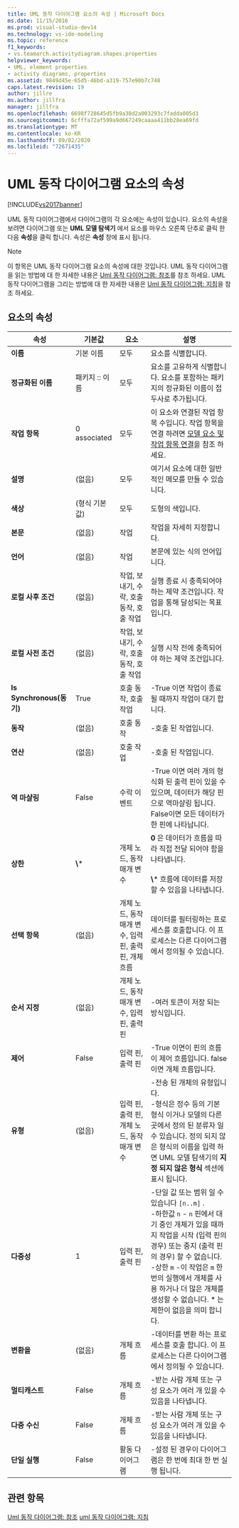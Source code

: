 ```yaml
---
title: UML 동작 다이어그램 요소의 속성 | Microsoft Docs
ms.date: 11/15/2016
ms.prod: visual-studio-dev14
ms.technology: vs-ide-modeling
ms.topic: reference
f1_keywords:
- vs.teamarch.activitydiagram.shapes.properties
helpviewer_keywords:
- UML, element properties
- activity diagrams, properties
ms.assetid: 9849d45e-65d5-46bd-a319-757e90b7c748
caps.latest.revision: 19
author: jillre
ms.author: jillfra
manager: jillfra
ms.openlocfilehash: 6698f728645d5fb9a38d2a003293c7fadda005d3
ms.sourcegitcommit: 6cfffa72af599a9d667249caaaa411bb28ea69fd
ms.translationtype: MT
ms.contentlocale: ko-KR
ms.lasthandoff: 09/02/2020
ms.locfileid: "72671435"
---
```

# <a name="properties-of-elements-on-uml-activity-diagrams"></a>UML 동작 다이어그램 요소의 속성
[!INCLUDE[vs2017banner](../includes/vs2017banner.md)]

UML 동작 다이어그램에서 다이어그램의 각 요소에는 속성이 있습니다. 요소의 속성을 보려면 다이어그램 또는 **UML 모델 탐색기** 에서 요소를 마우스 오른쪽 단추로 클릭 한 다음 **속성**을 클릭 합니다. 속성은 **속성** 창에 표시 됩니다.

> [!NOTE]
> 이 항목은 UML 동작 다이어그램 요소의 속성에 대한 것입니다. UML 동작 다이어그램을 읽는 방법에 대 한 자세한 내용은 [Uml 동작 다이어그램: 참조](../modeling/uml-activity-diagrams-reference.md)를 참조 하세요. UML 동작 다이어그램을 그리는 방법에 대 한 자세한 내용은 [Uml 동작 다이어그램: 지침](../modeling/uml-activity-diagrams-guidelines.md)을 참조 하세요.

## <a name="properties-of-elements"></a>요소의 속성

|         속성         |        기본값         |                               요소                               |                                                                                                                                                                설명                                                                                                                                                                 |
|--------------------------|------------------------|---------------------------------------------------------------------|--------------------------------------------------------------------------------------------------------------------------------------------------------------------------------------------------------------------------------------------------------------------------------------------------------------------------------------------|
|         **이름**         |     기본 이름     |                                 모두                                 |                                                                                                                                                          요소를 식별합니다.                                                                                                                                                           |
|    **정규화된 이름**    |    패키지 :: 이름     |                                 모두                                 |                                                                                                                     요소를 고유하게 식별합니다. 요소를 포함하는 패키지의 정규화된 이름이 접두사로 추가됩니다.                                                                                                                     |
|      **작업 항목**      |      0 associated      |                                 모두                                 |                                                                                이 요소와 연결된 작업 항목 수입니다. 작업 항목을 연결 하려면 [모델 요소 및 작업 항목 연결](../modeling/link-model-elements-and-work-items.md)을 참조 하세요.                                                                                |
|     **설명**      |         (없음)         |                                 모두                                 |                                                                                                                                             여기서 요소에 대한 일반적인 메모를 만들 수 있습니다.                                                                                                                                             |
|        **색상**         | (형식 기본값) |                                 모두                                 |                                                                                                                                                          도형의 색입니다.                                                                                                                                                           |
|         **본문**         |         (없음)         |                               작업                                |                                                                                                                                                      작업을 자세히 지정합니다.                                                                                                                                                       |
|       **언어**       |         (없음)         |                               작업                                |                                                                                                                                                  본문에 있는 식의 언어입니다.                                                                                                                                                   |
| **로컬 사후 조건** |         (없음)         |         작업, 보내기, 수락, 호출 동작, 호출 작업         |                                                                                                                          실행 종료 시 충족되어야 하는 제약 조건입니다. 작업을 통해 달성되는 목표입니다.                                                                                                                          |
| **로컬 사전 조건**  |         (없음)         |         작업, 보내기, 수락, 호출 동작, 호출 작업         |                                                                                                                                        실행 시작 전에 충족되어야 하는 제약 조건입니다.                                                                                                                                         |
|    **Is Synchronous(동기)**    |          True          |                    호출 동작, 호출 작업                    |                                                                                                                                        -True 이면 작업이 종료 될 때까지 작업이 대기 합니다.                                                                                                                                        |
|       **동작**       |         (없음)         |                            호출 동작                            |                                                                                                                                                         -호출 된 작업입니다.                                                                                                                                                          |
|      **연산**       |         (없음)         |                           호출 작업                            |                                                                                                                                                         -호출 된 작업입니다.                                                                                                                                                         |
|    **역 마샬링**     |         False          |                            수락 이벤트                             |                                                                                                       -True 이면 여러 개의 형식화 된 출력 핀이 있을 수 있으며, 데이터가 해당 핀으로 역마샬링 됩니다. False이면 모든 데이터가 한 핀에 나타납니다.                                                                                                        |
|     **상한**      |        **\\**\*        |                   개체 노드, 동작 매개 변수                   |                                                                                                      **0** 은 데이터가 흐름을 따라 직접 전달 되어야 함을 나타냅니다.<br /><br /> **\\**\* 흐름에 데이터를 저장할 수 있음을 나타냅니다.                                                                                                      |
|      **선택 항목**       |         (없음)         | 개체 노드, 동작 매개 변수, 입력 핀, 출력 핀, 개체 흐름 |                                                                                                                          데이터를 필터링하는 프로세스를 호출합니다. 이 프로세스는 다른 다이어그램에서 정의될 수 있습니다.                                                                                                                          |
|       **순서 지정**       |         (없음)         |       개체 노드, 동작 매개 변수, 입력 핀, 출력 핀        |                                                                                                                                                    -여러 토큰이 저장 되는 방식입니다.                                                                                                                                                     |
|      **제어**      |         False          |                        입력 핀, 출력 핀                        |                                                                                                                            -True 이면이 핀의 흐름이 제어 흐름입니다. false이면 개체 흐름입니다.                                                                                                                            |
|         **유형**         |         (없음)         |       입력 핀, 출력 핀, 개체 노드, 동작 매개 변수        |                              -전송 된 개체의 유형입니다.<br />-형식은 정수 등의 기본 형식 이거나 모델의 다른 곳에서 정의 된 분류자 일 수 있습니다. 정의 되지 않은 형식의 이름을 입력 하면 UML 모델 탐색기의 **지정 되지 않은 형식** 섹션에 표시 됩니다.                               |
|     **다중성**     |           1            |                        입력 핀, 출력 핀                        | -단일 값 또는 범위 일 수 있습니다 `[n..m]` .<br />-하한값 `n` - `n` 핀에서 대기 중인 개체가 있을 때까지 작업을 시작 (입력 핀의 경우) 또는 중지 (출력 핀의 경우) 할 수 없습니다.<br />-상한 `m` -이 작업은 `m` 한 번의 실행에서 개체를 사용 하거나 더 많은 개체를 생성할 수 없습니다. \* 는 제한이 없음을 의미 합니다. |
|    **변환을**    |         (없음)         |                             개체 흐름                             |                                                                                                                      -데이터를 변환 하는 프로세스를 호출 합니다. 이 프로세스는 다른 다이어그램에서 정의될 수 있습니다.                                                                                                                       |
|     **멀티캐스트**     |         False          |                             개체 흐름                             |                                                                                                                                 -받는 사람 개체 또는 구성 요소가 여러 개 있을 수 있음을 나타냅니다.                                                                                                                                 |
|   **다중 수신**    |         False          |                             개체 흐름                             |                                                                                                                                 -받는 사람 개체 또는 구성 요소가 여러 개 있을 수 있음을 나타냅니다.                                                                                                                                 |
| **단일 실행**  |         False          |                          활동 다이어그램                           |                                                                                                                                   -설정 된 경우이 다이어그램은 한 번에 최대 한 번 실행 됩니다.                                                                                                                                    |

## <a name="see-also"></a>관련 항목
 [Uml 동작 다이어그램: 참조](../modeling/uml-activity-diagrams-reference.md) [uml 동작 다이어그램: 지침](../modeling/uml-activity-diagrams-guidelines.md)
